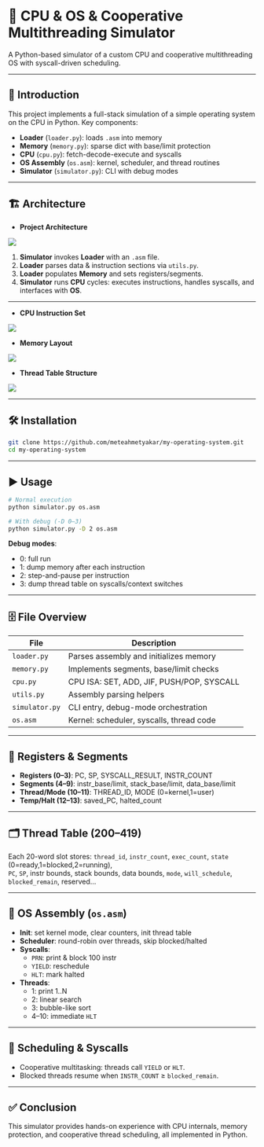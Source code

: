 # 📌 CPU & OS & Cooperative Multithreading Simulator

A Python-based simulator of a custom CPU and cooperative multithreading OS with syscall-driven scheduling.

---

## 📖 Introduction

This project implements a full-stack simulation of a simple operating system on the CPU in Python. Key components:
- **Loader** (`loader.py`): loads `.asm` into memory
- **Memory** (`memory.py`): sparse dict with base/limit protection
- **CPU** (`cpu.py`): fetch-decode-execute and syscalls
- **OS Assembly** (`os.asm`): kernel, scheduler, and thread routines
- **Simulator** (`simulator.py`): CLI with debug modes

---

## 🏗️ Architecture

- **Project Architecture**
<img src="https://github.com/meteahmetyakar/my-operating-system/blob/main/images/system-architecture.png"/>

1. **Simulator** invokes **Loader** with an `.asm` file.  
2. **Loader** parses data & instruction sections via `utils.py`.  
3. **Loader** populates **Memory** and sets registers/segments.  
4. **Simulator** runs **CPU** cycles: executes instructions, handles syscalls, and interfaces with **OS**.  

---

- **CPU Instruction Set**
<img src="https://github.com/meteahmetyakar/my-operating-system/blob/main/images/instruction-set.png"/>

- **Memory Layout**
<img src="https://github.com/meteahmetyakar/my-operating-system/blob/main/images/memory-layout.png"/>

- **Thread Table Structure**
<img src="https://github.com/meteahmetyakar/my-operating-system/blob/main/images/thread-table.png"/>


---

## 🛠️ Installation

```bash
git clone https://github.com/meteahmetyakar/my-operating-system.git
cd my-operating-system
```

---

## ▶️ Usage

```bash
# Normal execution
python simulator.py os.asm

# With debug (-D 0–3)
python simulator.py -D 2 os.asm
```

**Debug modes**:  
- 0: full run  
- 1: dump memory after each instruction  
- 2: step-and-pause per instruction  
- 3: dump thread table on syscalls/context switches  

---

## 🗄️ File Overview

| File               | Description                                  |
|--------------------|----------------------------------------------|
| `loader.py`        | Parses assembly and initializes memory       |
| `memory.py`        | Implements segments, base/limit checks       |
| `cpu.py`           | CPU ISA: SET, ADD, JIF, PUSH/POP, SYSCALL    |
| `utils.py`         | Assembly parsing helpers                     |
| `simulator.py`     | CLI entry, debug-mode orchestration          |
| `os.asm`           | Kernel: scheduler, syscalls, thread code     |

---

## 🔢 Registers & Segments

- **Registers (0–3)**: PC, SP, SYSCALL_RESULT, INSTR_COUNT  
- **Segments (4–9)**: instr_base/limit, stack_base/limit, data_base/limit  
- **Thread/Mode (10–11)**: THREAD_ID, MODE (0=kernel,1=user)  
- **Temp/Halt (12–13)**: saved_PC, halted_count  

---

## 🗂️ Thread Table (200–419)

Each 20-word slot stores:
`thread_id`, `instr_count`, `exec_count`, `state` (0=ready,1=blocked,2=running),  
`PC`, `SP`, instr bounds, stack bounds, data bounds, `mode`, `will_schedule`,  
`blocked_remain`, reserved…  

---

## 📜 OS Assembly (`os.asm`)

- **Init**: set kernel mode, clear counters, init thread table  
- **Scheduler**: round-robin over threads, skip blocked/halted  
- **Syscalls**:  
  - `PRN`: print & block 100 instr  
  - `YIELD`: reschedule  
  - `HLT`: mark halted  
- **Threads**:  
  - 1: print 1..N  
  - 2: linear search  
  - 3: bubble-like sort  
  - 4–10: immediate `HLT`  

---

## 🤖 Scheduling & Syscalls

- Cooperative multitasking: threads call `YIELD` or `HLT`.  
- Blocked threads resume when `INSTR_COUNT` ≥ `blocked_remain`.  

---

## ✅ Conclusion

This simulator provides hands-on experience with CPU internals, memory protection, and cooperative thread scheduling, all implemented in Python.

